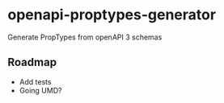 # openapi-proptypes-generator
Generate PropTypes from openAPI 3 schemas

## Roadmap

- Add tests
- Going UMD?